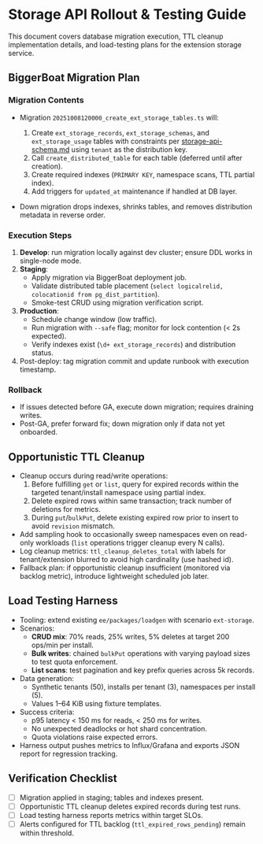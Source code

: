 # Storage API Rollout & Testing Guide

This document covers database migration execution, TTL cleanup implementation details, and load-testing plans for the extension storage service.

## BiggerBoat Migration Plan

### Migration Contents

- Migration `20251008120000_create_ext_storage_tables.ts` will:
  1. Create `ext_storage_records`, `ext_storage_schemas`, and `ext_storage_usage` tables with constraints per [storage-api-schema.md](storage-api-schema.md) using `tenant` as the distribution key.
  2. Call `create_distributed_table` for each table (deferred until after creation).
  3. Create required indexes (`PRIMARY KEY`, namespace scans, TTL partial index).
  4. Add triggers for `updated_at` maintenance if handled at DB layer.

- Down migration drops indexes, shrinks tables, and removes distribution metadata in reverse order.

### Execution Steps

1. **Develop**: run migration locally against dev cluster; ensure DDL works in single-node mode.
2. **Staging**:
   - Apply migration via BiggerBoat deployment job.
   - Validate distributed table placement (`select logicalrelid, colocationid from pg_dist_partition`).
   - Smoke-test CRUD using migration verification script.
3. **Production**:
   - Schedule change window (low traffic).
   - Run migration with `--safe` flag; monitor for lock contention (< 2s expected).
   - Verify indexes exist (`\d+ ext_storage_records`) and distribution status.
4. Post-deploy: tag migration commit and update runbook with execution timestamp.

### Rollback

- If issues detected before GA, execute down migration; requires draining writes.
- Post-GA, prefer forward fix; down migration only if data not yet onboarded.

## Opportunistic TTL Cleanup

- Cleanup occurs during read/write operations:
  1. Before fulfilling `get` or `list`, query for expired records within the targeted tenant/install namespace using partial index.
  2. Delete expired rows within same transaction; track number of deletions for metrics.
  3. During `put`/`bulkPut`, delete existing expired row prior to insert to avoid `revision` mismatch.
- Add sampling hook to occasionally sweep namespaces even on read-only workloads (`list` operations trigger cleanup every N calls).
- Log cleanup metrics: `ttl_cleanup_deletes_total` with labels for tenant/extension blurred to avoid high cardinality (use hashed id).
- Fallback plan: if opportunistic cleanup insufficient (monitored via backlog metric), introduce lightweight scheduled job later.

## Load Testing Harness

- Tooling: extend existing `ee/packages/loadgen` with scenario `ext-storage`.
- Scenarios:
  - **CRUD mix**: 70% reads, 25% writes, 5% deletes at target 200 ops/min per install.
  - **Bulk writes**: chained `bulkPut` operations with varying payload sizes to test quota enforcement.
  - **List scans**: test pagination and key prefix queries across 5k records.
- Data generation:
  - Synthetic tenants (50), installs per tenant (3), namespaces per install (5).
  - Values 1–64 KiB using fixture templates.
- Success criteria:
  - p95 latency < 150 ms for reads, < 250 ms for writes.
  - No unexpected deadlocks or hot shard concentration.
  - Quota violations raise expected errors.
- Harness output pushes metrics to Influx/Grafana and exports JSON report for regression tracking.

## Verification Checklist

- [ ] Migration applied in staging; tables and indexes present.
- [ ] Opportunistic TTL cleanup deletes expired records during test runs.
- [ ] Load testing harness reports metrics within target SLOs.
- [ ] Alerts configured for TTL backlog (`ttl_expired_rows_pending`) remain within threshold.
